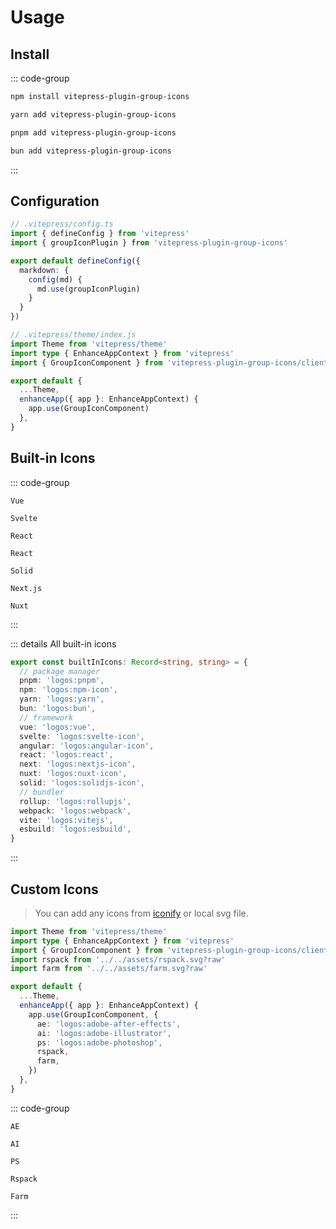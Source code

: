 # Usage

## Install

::: code-group

```sh [npm]
npm install vitepress-plugin-group-icons
```

```sh [yarn]
yarn add vitepress-plugin-group-icons
```

```sh [pnpm]
pnpm add vitepress-plugin-group-icons
```

```sh [bun]
bun add vitepress-plugin-group-icons
```

:::

## Configuration

```ts {3,8}
// .vitepress/config.ts
import { defineConfig } from 'vitepress'
import { groupIconPlugin } from 'vitepress-plugin-group-icons'

export default defineConfig({
  markdown: {
    config(md) {
      md.use(groupIconPlugin)
    }
  }
})
```

```ts {3,9}
// .vitepress/theme/index.js
import Theme from 'vitepress/theme'
import type { EnhanceAppContext } from 'vitepress'
import { GroupIconComponent } from 'vitepress-plugin-group-icons/client'

export default {
  ...Theme,
  enhanceApp({ app }: EnhanceAppContext) {
    app.use(GroupIconComponent)
  },
}
```

## Built-in Icons

::: code-group

``` [Vue]
Vue
```

``` [Svelte]
Svelte
```

``` [React]
React
```

``` [Angular]
React
```

``` [Solid]
Solid
```

``` [Next.js]
Next.js
```

``` [Nuxt]
Nuxt
```

:::

::: details All built-in icons

```ts
export const builtInIcons: Record<string, string> = {
  // package manager
  pnpm: 'logos:pnpm',
  npm: 'logos:npm-icon',
  yarn: 'logos:yarn',
  bun: 'logos:bun',
  // framework
  vue: 'logos:vue',
  svelte: 'logos:svelte-icon',
  angular: 'logos:angular-icon',
  react: 'logos:react',
  next: 'logos:nextjs-icon',
  nuxt: 'logos:nuxt-icon',
  solid: 'logos:solidjs-icon',
  // bundler
  rollup: 'logos:rollupjs',
  webpack: 'logos:webpack',
  vite: 'logos:vitejs',
  esbuild: 'logos:esbuild',
}
```

:::

## Custom Icons

> You can add any icons from [iconify](https://icon-sets.iconify.design/) or local svg file.

```ts {4,5,11-15}
import Theme from 'vitepress/theme'
import type { EnhanceAppContext } from 'vitepress'
import { GroupIconComponent } from 'vitepress-plugin-group-icons/client'
import rspack from '../../assets/rspack.svg?raw'
import farm from '../../assets/farm.svg?raw'

export default {
  ...Theme,
  enhanceApp({ app }: EnhanceAppContext) {
    app.use(GroupIconComponent, {
      ae: 'logos:adobe-after-effects',
      ai: 'logos:adobe-illustrator',
      ps: 'logos:adobe-photoshop',
      rspack,
      farm,
    })
  },
}
```

::: code-group

``` [AE]
AE
```

``` [AI]
AI
```

``` [PS]
PS
```

``` [Rspack]
Rspack
```

``` [Farm]
Farm
```

:::
